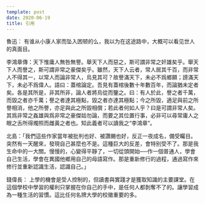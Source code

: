 ```yaml
---
template: post
date: 2020-06-19
title: 引用
---
```


魯迅： 有谁从小康人家而坠入困顿的么，我以为在这途路中，大概可以看见世人的真面目。

李鴻章傳：天下惟庸人無咎無譽。舉天下人而惡之，斯可謂非常之奸雄矣乎。舉天下人而譽之，斯可謂非常之豪傑矣乎。雖然，天下人云者，常人居其千百，而非常人不得其一，以常人而論非常人，烏見其可？故譽滿天下，未必不爲鄉願；謗滿天下，未必不爲偉人。語曰：蓋棺論定。吾見有蓋棺後數十年數百年，而論猶未定者矣。各是其所是，非其所非，論人者將烏從而鑒之。曰：有人於此，譽之者千萬，而毀之者亦千萬；譽之者達其極點，毀之者亦達其極點；今之所毀，適足與前之所譽相消，他之所譽，亦足與此之所毀相償；若此者何如人乎？曰是可謂非常人矣。其爲非常之姦雄與爲非常之豪傑姑勿論，而要之其位置行事，必非可以尋常庸人之眼之舌所得燭照而雌黃之者也。知此義者可以讀我之“李鴻章”。

北島：「我們這些作家當年被批判也好、被讚颺也好，反正一夜成名，備受矚目。突然有一天醒來，發現自己甚麼也不是。這種巨大的反差，會特别受不了。那是我生命中的一大關。慢慢的，心變得平靜了，一切從頭開始──作一個普通人，學會自己生活，學會在異國他鄉用自己的母語寫作。那是重新修行的過程，通過寫作來修行並重新認識生活，認識自己。」

錢偉長： 上學的機會是受人控制的，但讀書與實踐才是獲取知識的主要課堂。在這個學校中學習的權利只掌握在你自己的手中，是任何人都剝奪不了的。讓學習成為一種生活的習慣。這比任何名牌大學的校徽重要的多。
